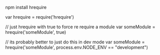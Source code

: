 
  npm install hrequire

  var hrequire = require('hrequire')

  // just hrequire with true to force re require a module
  var someModule = hrequire('someModule', true)

  // its probably better to just do this in dev mode
  var someModule = hrequire('someModule', process.env.NODE_ENV == "development")

